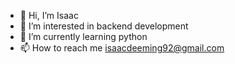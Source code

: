- 👋 Hi, I’m Isaac
- 👀 I’m interested in backend development 
- 🌱 I’m currently learning python
- 📫 How to reach me isaacdeeming92@gmail.com

<!---
wzytfy/wzytfy is a ✨ special ✨ repository because its `README.md` (this file) appears on your GitHub profile.
You can click the Preview link to take a look at your changes.
--->

